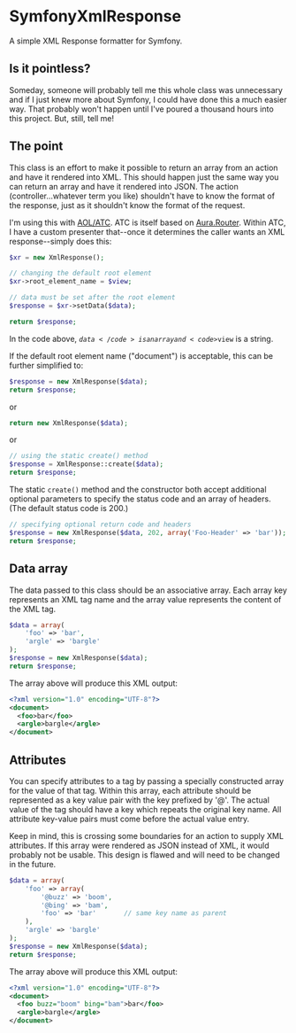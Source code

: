 # SymfonyXmlResponse
A simple XML Response formatter for Symfony.

## Is it pointless?
Someday, someone will probably tell me this whole class was unnecessary and if I just knew more about Symfony, I could have done this a much easier way.
That probably won't happen until I've poured a thousand hours into this project. But, still, tell me!

## The point
This class is an effort to make it possible to return an array from an action and have it rendered into XML. This should happen just the same way you can
return an array and have it rendered into JSON. The action (controller...whatever term you like) shouldn't have to know the format of the response,
just as it shouldn't know the format of the request.

I'm using this with [AOL/ATC](https://github.com/aol/atc). ATC is itself based on [Aura.Router](https://github.com/auraphp/Aura.Router). Within ATC, I have a
custom presenter that--once it determines the caller wants an XML response--simply does this:

```php
$xr = new XmlResponse();

// changing the default root element
$xr->root_element_name = $view;

// data must be set after the root element
$response = $xr->setData($data);

return $response;
```

In the code above, <code>$data</code> is an array and <code>$view</code> is a string.

If the default root element name ("document") is acceptable, this can be further simplified to:

```php
$response = new XmlResponse($data);
return $response;
```
or
```php
return new XmlResponse($data);
```
or
```php
// using the static create() method
$response = XmlResponse::create($data);
return $response;
```

The static <code>create()</code> method and the constructor both accept additional optional parameters to specify the status code and an array of headers.
(The default status code is 200.)

```php
// specifying optional return code and headers
$response = new XmlResponse($data, 202, array('Foo-Header' => 'bar'));
return $response;
```

## Data array

The data passed to this class should be an associative array. Each array key represents an XML tag name and the array value represents the content of the XML tag.

```php
$data = array(
    'foo' => 'bar',
    'argle' => 'bargle'
);
$response = new XmlResponse($data);
return $response;
```

The array above will produce this XML output:

```xml
<?xml version="1.0" encoding="UTF-8"?>
<document>
  <foo>bar</foo>
  <argle>bargle</argle>
</document>
```

## Attributes

You can specify attributes to a tag by passing a specially constructed array for the value of that tag. Within this array, each attribute should be represented
as a key value pair with the key prefixed by '@'. The actual value of the tag should have a key which repeats the original key name. All attribute key-value pairs
must come before the actual value entry.

Keep in mind, this is crossing some boundaries for an action to supply XML attributes. If this array were rendered as JSON instead of XML, it would probably not
be usable. This design is flawed and will need to be changed in the future.

```php
$data = array(
    'foo' => array(
        '@buzz' => 'boom',
        '@bing' => 'bam',
        'foo' => 'bar'       // same key name as parent
    ),
    'argle' => 'bargle'
);
$response = new XmlResponse($data);
return $response;
```

The array above will produce this XML output:

```xml
<?xml version="1.0" encoding="UTF-8"?>
<document>
  <foo buzz="boom" bing="bam">bar</foo>
  <argle>bargle</argle>
</document>
```
